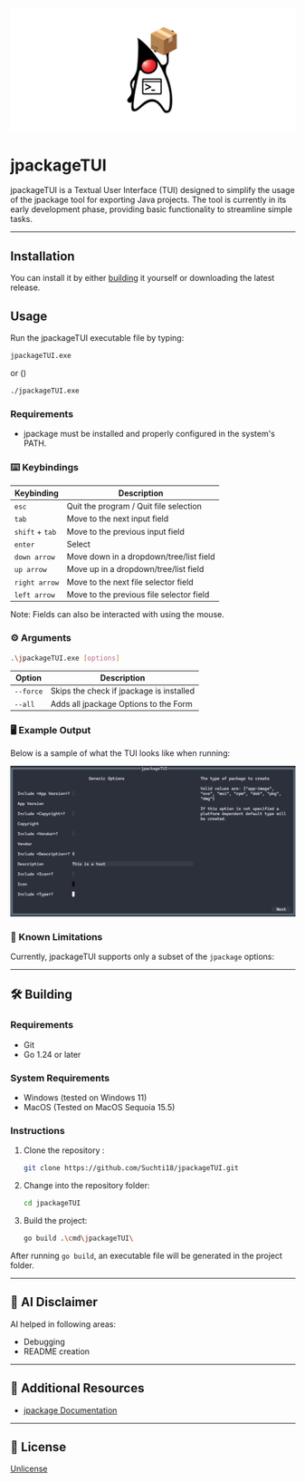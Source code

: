 <div align="center">

[![jpackageTUI](./.github/banner.svg)](#jpackageTUI)

</div>

# jpackageTUI

jpackageTUI is a Textual User Interface (TUI) designed to simplify the usage of the jpackage tool for
exporting Java projects. The tool is currently in its early development phase, providing basic
functionality to streamline simple tasks.

---


## Installation
You can install it by either [building](#building) it yourself or downloading the latest release.

## Usage

Run the jpackageTUI executable file by typing:
```bash
jpackageTUI.exe
```
or ()
```bash
./jpackageTUI.exe
```

### Requirements

* jpackage must be installed and properly configured in the system's PATH.

### ⌨️ Keybindings

| Keybinding      | Description                              |
|-----------------|------------------------------------------|
| `esc`           | Quit the program / Quit file selection   |
| `tab`           | Move to the next input field             |
| `shift` + `tab` | Move to the previous input field         |
| `enter`         | Select                                   |
| `down arrow`    | Move down in a dropdown/tree/list field  |
| `up arrow`      | Move up in a dropdown/tree/list field    |
| `right arrow`   | Move to the next file selector field     |
| `left arrow`    | Move to the previous file selector field |

Note: Fields can also be interacted with using the mouse.

### ⚙️ Arguments

```bash
.\jpackageTUI.exe [options]
```

| Option    | Description                              |
|-----------|------------------------------------------|
| `--force` | Skips the check if jpackage is installed |
| `--all`   | Adds all jpackage Options to the  Form   |

### 🖥️ Example Output

Below is a sample of what the TUI looks like when running:

[![jpackageTUI Screenshot](./.github/sample.png)](#Installation)

### 🚧 Known Limitations

Currently, jpackageTUI supports only a subset of the `jpackage` options:

---

## 🛠️ Building

### Requirements

* Git
* Go 1.24 or later

### System Requirements

* Windows (tested on Windows 11)
* MacOS (Tested on MacOS Sequoia 15.5)

### Instructions

1. Clone the repository :
    ```bash
    git clone https://github.com/Suchti18/jpackageTUI.git
    ```
2. Change into the repository folder:
    ```bash
    cd jpackageTUI
    ```
3. Build the project:
    ```bash
    go build .\cmd\jpackageTUI\
    ```
   
After running `go build`, an executable file will be generated in the project folder.

---

## 🤖 AI Disclaimer

AI helped in following areas:
* Debugging
* README creation

---

## 🔗 Additional Resources
- [jpackage Documentation](https://docs.oracle.com/en/java/javase/17/docs/specs/man/jpackage.html)

---

## 📜 License

[Unlicense](https://unlicense.org)